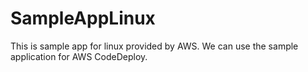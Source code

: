 # SampleAppLinux

This is sample app for linux provided by AWS.
We can use the sample application for AWS CodeDeploy.
